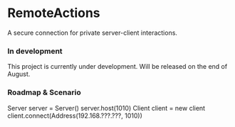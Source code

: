 # RemoteActions
A secure connection for private server-client interactions.


### In development
This project is currently under development. Will be released on the end of August.

### Roadmap & Scenario


Server server = Server()
server.host(1010)
Client client = new client
client.connect(Address(192.168.???.???, 1010))

